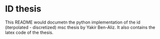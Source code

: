 # ID thesis #

This README would documetn the python implementation of the id (iterpolated - discretized) msc thesis by Yakir Ben-Aliz.
It also contains the latex code of the thesis.
